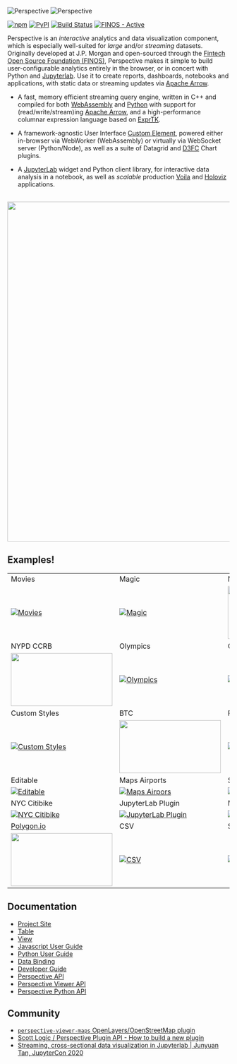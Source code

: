 ![Perspective](https://github.com/finos/perspective/blob/master/docs/static/img/logo/logo-light.png?raw=true#gh-light-mode-only)
![Perspective](https://github.com/finos/perspective/blob/master/docs/static/img/logo/logo-dark.png?raw=true#gh-dark-mode-only)

[![npm](https://img.shields.io/npm/v/@finos/perspective.svg?style=flat)](https://www.npmjs.com/package/@finos/perspective)
[![PyPI](https://img.shields.io/pypi/v/perspective-python.svg?style=flat)](https://pypi.python.org/pypi/perspective-python)
[![Build Status](https://dev.azure.com/finosfoundation/perspective/_apis/build/status/finos.perspective?branchName=master)](https://dev.azure.com/finosfoundation/perspective/_build/latest?definitionId=1&branchName=master)
[![FINOS - Active](https://cdn.jsdelivr.net/gh/finos/contrib-toolbox@master/images/badge-active.svg)](https://finosfoundation.atlassian.net/wiki/display/FINOS/Active)

Perspective is an <i>interactive</i> analytics and data visualization component,
which is especially well-suited for <i>large</i> and/or <i>streaming</i> datasets.
Originally developed at J.P. Morgan and open-sourced through the
[Fintech Open Source Foundation (FINOS)](https://www.finos.org/),
Perspective makes it simple to build user-configurable
analytics entirely in the browser, or in concert with Python and
[Jupyterlab](https://jupyterlab.readthedocs.io/en/stable/).
Use it to create reports, dashboards, notebooks and applications, with static
data or streaming updates via [Apache Arrow](https://arrow.apache.org/).

- A fast, memory efficient streaming query engine, written in
  C++ and compiled for both [WebAssembly](https://webassembly.org/) and
  [Python](https://www.python.org/) with support for (read/write/stream)ing
  [Apache Arrow](https://arrow.apache.org/), and a high-performance columnar
  expression language based on [ExprTK](https://github.com/ArashPartow/exprtk).

- A framework-agnostic User Interface
  [Custom Element](https://developer.mozilla.org/en-US/docs/Web/Web_Components/Using_custom_elements),
  powered either in-browser via WebWorker (WebAssembly) or virtually via
  WebSocket server (Python/Node), as well as a suite of Datagrid and
  [D3FC](https://d3fc.io/) Chart plugins.

- A [JupyterLab](https://jupyter.org/) widget and Python client library, for
  interactive data analysis in a notebook, as well as _scalable_ production
  [Voila](https://github.com/voila-dashboards/voila) and
  [Holoviz](https://panel.holoviz.org/) applications.

<br/>
<img width="770" src="https://github.com/finos/perspective/blob/gh-pages/img/demo_large.gif?raw=true">

## Examples!

||||
|:--|:--|:--|
|Movies|Magic|NFT|
|[![Movies](https://gist.githubusercontent.com/texodus/6b4dcebf65db4ebe4fe53a6de5ea0b48/raw/f56e588eed348aea579cf8fe757ce78c58779c82/thumbnail.png)](https://bl.ocks.org/texodus/6b4dcebf65db4ebe4fe53a6de5ea0b48)|[![Magic](https://perspective.finos.org/img/mtg_thumbnail.png)](https://texodus.github.io/mtg-perspective/?seasons-in-the-abyss-67)|[<img src="https://sc1f.github.io/pudgy-penguin-perspective/meta.png" width="230" height="120"></img>](https://sc1f.github.io/pudgy-penguin-perspective/)|
|NYPD CCRB|Olympics|COVID|
|[<img src="https://texodus.github.io/nypd-ccrb/preview.png" width="230" height="120"></img>](https://texodus.github.io/nypd-ccrb/)|[![Olympics](http://bl.ocks.org/texodus/raw/efd4a857aca9a52ab6cddbb6e1f701c9/c6c0fb7611ca742830e05cce667678c25b6f288a/thumbnail.png)](https://bl.ocks.org/texodus/efd4a857aca9a52ab6cddbb6e1f701c9)|[![COVID](https://gist.githubusercontent.com/texodus/e074d7d9e5783e680d35f565d2b4b32e/raw/7c2b8821333a5d6e90a8d0748ecb2062c798c5e6/thumbnail.png)](https://bl.ocks.org/texodus/e074d7d9e5783e680d35f565d2b4b32e)|
|Custom Styles|BTC|Fractal|
|[![Custom Styles](http://bl.ocks.org/texodus/raw/c42f3189699bd29cf20bbe7dce767b07/62d75a47e049602312ba2597bfd37eb032b156f0/thumbnail.png)](http://bl.ocks.org/texodus/c42f3189699bd29cf20bbe7dce767b07)|[<img src="https://sc1f.github.io/perspective-btc-liquidity/meta.png" width="230" height="120"></img>](https://sc1f.github.io/perspective-btc-liquidity/)|[![Fractal](https://bl.ocks.org/texodus/raw/5485f6b630b08d38218822e507f09f21/2e5f128865d1ffb4b73d1fdf59fcb6705d78071e/thumbnail.png)](https://bl.ocks.org/texodus/5485f6b630b08d38218822e507f09f21)|
|Editable|Maps Airports|Streaming|
|[![Editable](https://bl.ocks.org/texodus/raw/45b868833c9f456bd39a51e606412c5d/e590d237a5237790694946018680719c9fef56cb/thumbnail.png)](https://bl.ocks.org/texodus/45b868833c9f456bd39a51e606412c5d)|[![Maps Airpors](https://perspective.finos.org/img/airports_thumbnail.png)](https://bl.ocks.org/DevAndyLee/86b33055dbce1ccc709cb3238227bec1)|[![Streaming](https://bl.ocks.org/texodus/raw/9bec2f8041471bafc2c56db2272a9381/c69c2cfacb23015f3aaeab3555a0035702ffdb1c/thumbnail.png)](https://bl.ocks.org/texodus/9bec2f8041471bafc2c56db2272a9381)|
|NYC Citibike|JupyterLab Plugin|Maps Citibike|
|[![NYC Citibike](https://bl.ocks.org/texodus/raw/bc8d7e6f72e09c9dbd7424b4332cacad/f704ce53a3f453f8fe66bd9ff4ead831786384ea/thumbnail.png)](https://bl.ocks.org/texodus/bc8d7e6f72e09c9dbd7424b4332cacad)|[![JupyterLab Plugin](https://perspective.finos.org/img/jupyterlab.png)](http://beta.mybinder.org/v2/gh/finos/perspective/master?urlpath=lab/tree/examples/jupyter-notebooks)|[![Maps Citibike](https://perspective.finos.org/img/citibike_thumbnail.png)](http://bl.ocks.org/DevAndyLee/57720f373752cd405dbbceb6f22c7854)|
|[Polygon.io](https://polygon.io)|CSV|Superstore|
|[<img src="https://raw.githubusercontent.com/timkpaine/polygon-io-perspective/main/docs/img/screenshot.png" width="230" height="120">](https://timkpaine.github.io/polygon-io-perspective/)|[![CSV](https://bl.ocks.org/texodus/raw/02d8fd10aef21b19d6165cf92e43e668/5e78be024893aa651fcdfac816841d54777ccdec/thumbnail.png)](https://bl.ocks.org/texodus/02d8fd10aef21b19d6165cf92e43e668)|[![Superstore](https://bl.ocks.org/texodus/raw/803de90736a3641ad91c5c7a1b49d0a7/thumbnail.png)](https://bl.ocks.org/texodus/803de90736a3641ad91c5c7a1b49d0a7)|






## Documentation

* [Project Site](https://perspective.finos.org/)
* [Table](https://perspective.finos.org/docs/md/table.html)
* [View](https://perspective.finos.org/docs/md/view.html)
* [Javascript User Guide](https://perspective.finos.org/docs/md/js.html)
* [Python User Guide](https://perspective.finos.org/docs/md/python.html)
* [Data Binding](https://perspective.finos.org/docs/md/table.html)
* [Developer Guide](https://perspective.finos.org/docs/md/development.html)
* [Perspective API](https://github.com/finos/perspective/blob/master/packages/perspective/README.md)
* [Perspective Viewer API](https://github.com/finos/perspective/blob/master/packages/perspective-viewer/README.md)
* [Perspective Python API](https://perspective.finos.org/docs/obj/perspective-python.html)

## Community

* [`perspective-viewer-maps` OpenLayers/OpenStreetMap plugin](https://github.com/DevAndyLee/perspective-viewer-maps)
* [Scott Logic / Perspective Plugin API - How to build a new plugin](https://blog.scottlogic.com/2019/04/23/perspective-plugin-api-how-to-build-a-new-plugin.html)
* [Streaming, cross-sectional data visualization in Jupyterlab | Junyuan Tan, JupyterCon 2020](http://www.youtube.com/watch?v=IO-HJsGdleE)

